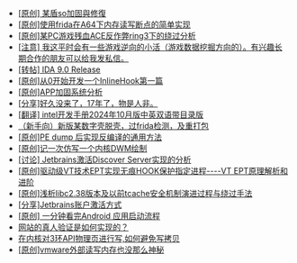 + [[原创] 某盾so加固與修復](https://bbs.kanxue.com/thread-285110.htm)
+ [[原创]使用frida在A64下内存读写断点的简单实现](https://bbs.kanxue.com/thread-278867.htm)
+ [[原创]某PC游戏残血ACE反作弊ring3下的绕过分析](https://bbs.kanxue.com/thread-284667.htm)
+ [[注意] 我这平时会有一些游戏逆向的小活（游戏数据挖掘方向的）。有兴趣长期合作的朋友可以给我发私信。](https://bbs.kanxue.com/thread-285109.htm)
+ [[转帖] IDA 9.0 Release](https://bbs.kanxue.com/thread-283917.htm)
+ [[原创]从0开始开发一个InlineHook第一篇](https://bbs.kanxue.com/thread-284689.htm)
+ [[原创]APP加固系统分析](https://bbs.kanxue.com/thread-281132.htm)
+ [[分享]好久没来了，17年了，物是人非。](https://bbs.kanxue.com/thread-283832.htm)
+ [[翻译] intel开发手册2024年10月版中英双语带目录版](https://bbs.kanxue.com/thread-285029.htm)
+ [（新手向）新版某数字壳脱壳，过frida检测，及重打包](https://bbs.kanxue.com/thread-282858.htm)
+ [[原创]PE dump 后实现反编译的通用方法](https://bbs.kanxue.com/thread-284958.htm)
+ [[原创]记一次仿写一个内核DWM绘制](https://bbs.kanxue.com/thread-279167.htm)
+ [[讨论] Jetbrains激活Discover Server实现的分析](https://bbs.kanxue.com/thread-283941.htm)
+ [[原创]驱动级VT技术EPT实现无痕HOOK保护指定进程----VT EPT原理解析和进阶](https://bbs.kanxue.com/thread-269303.htm)
+ [[原创]浅析libc2.38版本及以前tcache安全机制演进过程与绕过手法](https://bbs.kanxue.com/thread-284325.htm)
+ [[分享]Jetbrains账户激活方式](https://bbs.kanxue.com/thread-284298.htm)
+ [[原创] 一分钟看完Android 应用启动流程](https://bbs.kanxue.com/thread-284686.htm)
+ [网站的真人验证是如何实现的？](https://bbs.kanxue.com/thread-285102.htm)
+ [在内核对3环API物理页进行写,如何避免写拷贝](https://bbs.kanxue.com/thread-285113.htm)
+ [[原创]vmware外部读写内存也没那么神秘](https://bbs.kanxue.com/thread-284956.htm)
